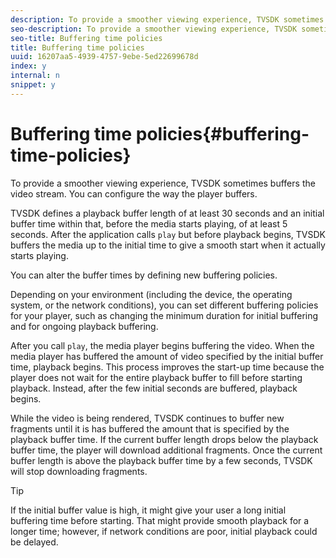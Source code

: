 ```yaml
---
description: To provide a smoother viewing experience, TVSDK sometimes buffers the video stream. You can configure the way the player buffers.
seo-description: To provide a smoother viewing experience, TVSDK sometimes buffers the video stream. You can configure the way the player buffers.
seo-title: Buffering time policies
title: Buffering time policies
uuid: 16207aa5-4939-4757-9ebe-5ed22699678d
index: y
internal: n
snippet: y
---
```


# Buffering time policies{#buffering-time-policies}

To provide a smoother viewing experience, TVSDK sometimes buffers the video stream. You can configure the way the player buffers.

TVSDK defines a playback buffer length of at least 30 seconds and an initial buffer time within that, before the media starts playing, of at least 5 seconds. After the application calls `play` but before playback begins, TVSDK buffers the media up to the initial time to give a smooth start when it actually starts playing.

You can alter the buffer times by defining new buffering policies.

<a id="section_F6EEE15600814A70A57CCBACE20D68BD"></a>

Depending on your environment (including the device, the operating system, or the network conditions), you can set different buffering policies for your player, such as changing the minimum duration for initial buffering and for ongoing playback buffering.

After you call `play`, the media player begins buffering the video. When the media player has buffered the amount of video specified by the initial buffer time, playback begins. This process improves the start-up time because the player does not wait for the entire playback buffer to fill before starting playback. Instead, after the few initial seconds are buffered, playback begins.

While the video is being rendered, TVSDK continues to buffer new fragments until it is has buffered the amount that is specified by the playback buffer time. If the current buffer length drops below the playback buffer time, the player will download additional fragments. Once the current buffer length is above the playback buffer time by a few seconds, TVSDK will stop downloading fragments.

>[!TIP]
>
>If the initial buffer value is high, it might give your user a long initial buffering time before starting. That might provide smooth playback for a longer time; however, if network conditions are poor, initial playback could be delayed.

